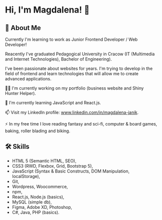 # Hi, I'm Magdalena! 👋


## 🚀 About Me
Currently I'm learning to work as Junior Frontend Developer / Web Developer!

Reacently I've graduated Pedagogical University in Cracow (IT (Multimedia and Internet Technologies), Bachelor of Engineering).

I've been passionate about websites for years. I'm trying to develop in the field of frontend and learn technologies that will allow me to create advanced applications.

👩‍💻 I'm currently working on my portfolio (business website and Shiny Hunter Helper).

🧠 I'm currently learning JavaScript and React.js.

📫 Visit my LinkedIn profile: www.linkedin.com/in/magdalena-janik.

⚡️ In my free time I love reading fantasy and sci-fi, computer & board games, baking, roller blading and biking.


## 🛠 Skills
- HTML 5 (Semantic HTML, SEO),
- CSS3 (RWD, Flexbox, Grid, Bootstrap 5),
- JavaScript (Syntax & Basic Constructs, DOM Manipulation, localStorage),
- Git,
- Wordpress, Woocommerce,
- npm,
- React.js, Node.js (basics),
- MySQL (simple db),
- Figma, Adobe XD, Photoshop,
- C#, Java, PHP (basics).

<!---
Madsiaa/Madsiaa is a ✨ special ✨ repository because its `README.md` (this file) appears on your GitHub profile.
You can click the Preview link to take a look at your changes.
--->
